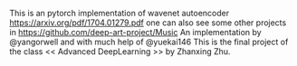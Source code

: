 This is an pytorch implementation of wavenet autoencoder https://arxiv.org/pdf/1704.01279.pdf
one can also see some other projects in https://github.com/deep-art-project/Music
An implementation by  @yangorwell and with much help of @yuekai146
This is the final project of the class << Advanced DeepLearning >> by Zhanxing Zhu.
